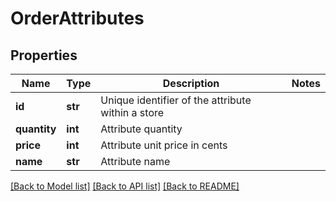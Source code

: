 # OrderAttributes

## Properties
Name | Type | Description | Notes
------------ | ------------- | ------------- | -------------
**id** | **str** | Unique identifier of the attribute within a store | 
**quantity** | **int** | Attribute quantity | 
**price** | **int** | Attribute unit price in cents | 
**name** | **str** | Attribute name | 

[[Back to Model list]](../README.md#documentation-for-models) [[Back to API list]](../README.md#documentation-for-api-endpoints) [[Back to README]](../README.md)

